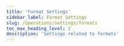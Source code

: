 ```yaml
---
title: 'Format Settings'
sidebar_label: Format Settings
slug: /operations/settings/formats
toc_max_heading_level: 2
description: 'Settings related to formats'
---
```


<!--Do not edit – this file is autogenerated-->
